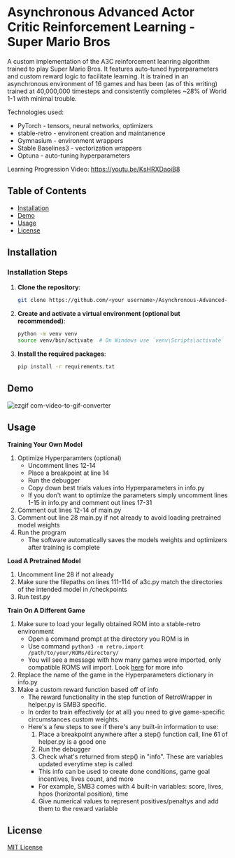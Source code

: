 # Asynchronous Advanced Actor Critic Reinforcement Learning - Super Mario Bros

A custom implementation of the A3C reinforcement leanring algorithm trained to play Super Mario Bros. It features auto-tuned hyperparameters
and custom reward logic to facilitate learning. It is trained in an asynchronous environment of 16 games and has been (as of this writing) 
trained at 40,000,000 timesteps and consistently completes ~28% of World 1-1 with minimal trouble.

Technologies used:
  - PyTorch - tensors, neural networks, optimizers
  - stable-retro - environent creation and maintanence
  - Gymnasium - environment wrappers
  - Stable Baselines3 - vectorization wrappers
  - Optuna - auto-tuning hyperparameters

Learning Progression Video: https://youtu.be/KsHRXDaoiB8

## Table of Contents

- [Installation](#installation)
- [Demo](#demo)
- [Usage](#usage)
- [License](#license)

## Installation

### Installation Steps

1. **Clone the repository**:

    ```sh
    git clone https://github.com/<your username>/Asynchronous-Advanced-Actor-Critic.git
    ```

2. **Create and activate a virtual environment (optional but recommended)**:

    ```sh
    python -m venv venv
    source venv/bin/activate  # On Windows use `venv\Scripts\activate`
    ```

3. **Install the required packages**:

    ```sh
    pip install -r requirements.txt
    ```

## Demo

![ezgif com-video-to-gif-converter](https://github.com/user-attachments/assets/cd2c356f-f249-4ce3-9ff0-ff1df7213e5a)

## Usage

**Training Your Own Model**
  1. Optimize Hyperparamters (optional)
     - Uncomment lines 12-14
     - Place a breakpoint at line 14
     - Run the debugger
     - Copy down best trials values into Hyperparameters in info.py
     - If you don't want to optimize the parameters simply uncomment lines 1-15 in info.py
         and comment out lines 17-31
  2. Comment out lines 12-14 of main.py
  3. Comment out line 28 main.py if not already to avoid loading pretrained model weights
  4. Run the program
     - The software automatically saves the models weights and optimizers after training is complete

**Load A Pretrained Model**
  1. Uncomment line 28 if not already
  2. Make sure the filepaths on lines 111-114 of a3c.py match the directories of the intended model
     in /checkpoints
  3. Run test.py
    
**Train On A Different Game**
  1. Make sure to load your legally obtained ROM into a stable-retro environment
     - Open a command prompt at the directory you ROM is in
     - Use command ```python3 -m retro.import /path/to/your/ROMs/directory/```
     - You will see a message with how many games were imported, only compatible ROMS will import.
         Look [here](https://stable-retro.farama.org/getting_started/) for more info
  2. Replace the name of the game in the Hyperparameters dictionary in info.py
  3. Make a custom reward function based off of info
     - The reward functionality in the step function of RetroWrapper in helper.py is SMB3 specific.
     - In order to train effectively (or at all) you need to give game-specific circumstances custom weights.
     - Here's a few steps to see if there's any built-in information to use:
       1. Place a breakpoint anywhere after a step() function call, line 61 of helper.py is a good one
       2. Run the debugger
       3. Check what's returned from step() in "info". These are variables updated everytime step is called
         - This info can be used to create done conditions, game goal incentives, lives count, and more
         - For example, SMB3 comes with 4 built-in variables: score, lives, hpos (horizontal position), time
       4. Give numerical values to represent positives/penaltys and add them to the reward variable

## License

[MIT License](https://github.com/joshGilstrap/Asynchronous-Advanced-Actor-Critic/blob/main/LICENSE)
